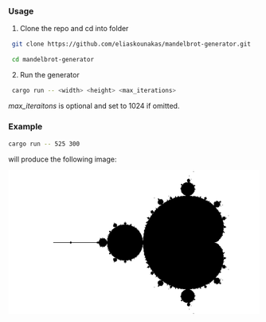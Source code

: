 ### Usage

1. Clone the repo and cd into folder
```bash
 git clone https://github.com/eliaskounakas/mandelbrot-generator.git
```
```bash
 cd mandelbrot-generator
```
2. Run the generator
```bash
 cargo run -- <width> <height> <max_iterations>
```
*max_iteraitons* is optional and set to 1024 if omitted.

### Example

```bash
cargo run -- 525 300
```
will produce the following image:

![mandelbrot image](https://github.com/eliaskounakas/mandelbrot-algorithm/blob/main/preview_image.png)
